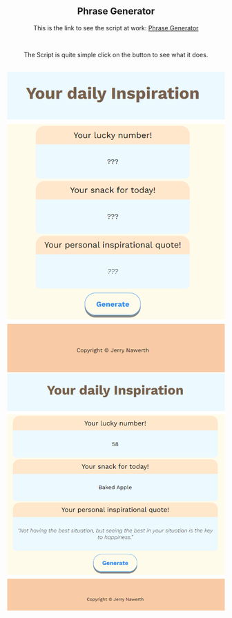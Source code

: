 <h2 align="center">Phrase Generator</h2>

<div align="center">
    <p>This is the link to see the script at work: <a href="https://jsnawerth.github.io/phrase-generator/">Phrase Generator</a></p>
    <br/>
    <p>The Script is quite simple click on the button to see what it does.</p><br>
    <img style="heigth: 800px; width: auto" src="./click_choose.png"><br>
    <img style="heigth: 800px; width: auto" src="./result.png">
</div>
